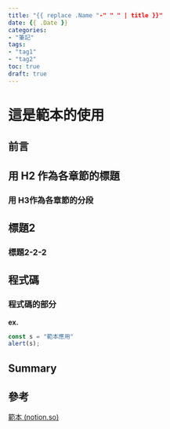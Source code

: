 ```yaml
---
title: "{{ replace .Name "-" " " | title }}"
date: {{ .Date }}
categories:
- "筆記"
tags:
- "tag1"
- "tag2"
toc: true
draft: true
---
```


<!-- 簡介 -->
<!--more-->

# 這是範本的使用

## 前言

## 用 H2 作為各章節的標題

### 用 H3作為各章節的分段

## 標題2

### 標題2-2-2

## 程式碼

### 程式碼的部分

****ex.**** 

```javascript
const s = "範本應用"
alert(s);
```


## Summary

## 參考

[範本 (notion.so)](https://www.notion.so/98b881454a694080a84fb7988c2b3d8a)
